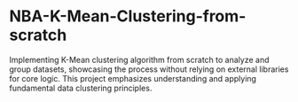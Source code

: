 # NBA-K-Mean-Clustering-from-scratch
Implementing K-Mean clustering algorithm from scratch to analyze and group datasets, showcasing the process without relying on external libraries for core logic. This project emphasizes understanding and applying fundamental data clustering principles.
